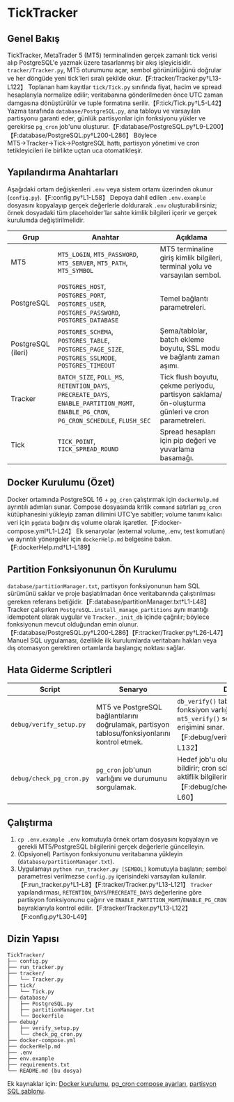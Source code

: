 # TickTracker

## Genel Bakış
TickTracker, MetaTrader 5 (MT5) terminalinden gerçek zamanlı tick verisi alıp PostgreSQL'e yazmak üzere tasarlanmış bir akış işleyicisidir. `tracker/Tracker.py`, MT5 oturumunu açar, sembol görünürlüğünü doğrular ve her döngüde yeni tick'leri sıralı şekilde okur.【F:tracker/Tracker.py†L13-L122】 Toplanan ham kayıtlar `tick/Tick.py` sınıfında fiyat, hacim ve spread hesaplarıyla normalize edilir; veritabanına gönderilmeden önce UTC zaman damgasına dönüştürülür ve tuple formatına serilir.【F:tick/Tick.py†L5-L42】 Yazma tarafında `database/PostgreSQL.py`, ana tabloyu ve varsayılan partisyonu garanti eder, günlük partisyonlar için fonksiyonu yükler ve gerekirse `pg_cron` job'unu oluşturur.【F:database/PostgreSQL.py†L9-L200】【F:database/PostgreSQL.py†L200-L286】 Böylece MT5→Tracker→Tick→PostgreSQL hattı, partisyon yönetimi ve cron tetikleyicileri ile birlikte uçtan uca otomatikleşir.

## Yapılandırma Anahtarları
Aşağıdaki ortam değişkenleri `.env` veya sistem ortamı üzerinden okunur (`config.py`).【F:config.py†L1-L58】 Depoya dahil edilen `.env.example` dosyasını kopyalayıp gerçek değerlerle doldurarak `.env` oluşturabilirsiniz; örnek dosyadaki tüm placeholder'lar sahte kimlik bilgileri içerir ve gerçek kurulumda değiştirilmelidir.

| Grup | Anahtar | Açıklama |
|------|---------|----------|
| MT5 | `MT5_LOGIN`, `MT5_PASSWORD`, `MT5_SERVER`, `MT5_PATH`, `MT5_SYMBOL` | MT5 terminaline giriş kimlik bilgileri, terminal yolu ve varsayılan sembol. |
| PostgreSQL | `POSTGRES_HOST`, `POSTGRES_PORT`, `POSTGRES_USER`, `POSTGRES_PASSWORD`, `POSTGRES_DATABASE` | Temel bağlantı parametreleri. |
| PostgreSQL (ileri) | `POSTGRES_SCHEMA`, `POSTGRES_TABLE`, `POSTGRES_PAGE_SIZE`, `POSTGRES_SSLMODE`, `POSTGRES_TIMEOUT` | Şema/tablolar, batch ekleme boyutu, SSL modu ve bağlantı zaman aşımı. |
| Tracker | `BATCH_SIZE`, `POLL_MS`, `RETENTION_DAYS`, `PRECREATE_DAYS`, `ENABLE_PARTITION_MGMT`, `ENABLE_PG_CRON`, `PG_CRON_SCHEDULE`, `FLUSH_SEC` | Tick flush boyutu, çekme periyodu, partisyon saklama/ön-oluşturma günleri ve cron parametreleri. |
| Tick | `TICK_POINT`, `TICK_SPREAD_ROUND` | Spread hesapları için pip değeri ve yuvarlama basamağı. |

## Docker Kurulumu (Özet)
Docker ortamında PostgreSQL 16 + `pg_cron` çalıştırmak için `dockerHelp.md` ayrıntılı adımları sunar. Compose dosyasında kritik `command` satırları `pg_cron` kütüphanesini yükleyip zaman dilimini UTC'ye sabitler; volume tanımı kalıcı veri için `pgdata` bağını dış volume olarak işaretler.【F:docker-compose.yml†L1-L24】 Ek senaryolar (external volume, .env, test komutları) ve ayrıntılı yönergeler için `dockerHelp.md` belgesine bakın.【F:dockerHelp.md†L1-L189】

## Partition Fonksiyonunun Ön Kurulumu
`database/partitionManager.txt`, partisyon fonksiyonunun ham SQL sürümünü saklar ve proje başlatılmadan önce veritabanında çalıştırılması gereken referans betiğidir.【F:database/partitionManager.txt†L1-L48】 Tracker çalışırken `PostgreSQL.install_manage_partitions` aynı mantığı idempotent olarak uygular ve `Tracker._init_db` içinde çağrılır; böylece fonksiyonun mevcut olduğundan emin olunur.【F:database/PostgreSQL.py†L200-L286】【F:tracker/Tracker.py†L26-L47】 Manuel SQL uygulaması, özellikle ilk kurulumlarda veritabanı hakları veya dış otomasyon gerektiren ortamlarda başlangıç noktası sağlar.

## Hata Giderme Scriptleri
| Script | Senaryo | Detay |
|--------|---------|-------|
| `debug/verify_setup.py` | MT5 ve PostgreSQL bağlantılarını doğrulamak, partisyon tablosu/fonksiyonlarını kontrol etmek. | `db_verify()` tablo, indeks ve fonksiyon varlığını kontrol eder; `mt5_verify()` sembol ve tick erişimini sınar.【F:debug/verify_setup.py†L1-L132】 |
| `debug/check_pg_cron.py` | `pg_cron` job'unun varlığını ve durumunu sorgulamak. | Hedef job'u oluşturur/yoksa bildirir; cron schedule, komut ve aktiflik bilgilerini döker.【F:debug/check_pg_cron.py†L1-L60】 |

## Çalıştırma
1. `cp .env.example .env` komutuyla örnek ortam dosyasını kopyalayın ve gerekli MT5/PostgreSQL bilgilerini gerçek değerlerle güncelleyin.
2. (Opsiyonel) Partisyon fonksiyonunu veritabanına yükleyin (`database/partitionManager.txt`).
3. Uygulamayı `python run_tracker.py [SEMBOL]` komutuyla başlatın; sembol parametresi verilmezse `config.py` içerisindeki varsayılan kullanılır.【F:run_tracker.py†L1-L8】【F:tracker/Tracker.py†L13-L121】 `Tracker` yapılandırması, `RETENTION_DAYS`/`PRECREATE_DAYS` değerlerine göre partisyon fonksiyonunu çağırır ve `ENABLE_PARTITION_MGMT`/`ENABLE_PG_CRON` bayraklarıyla kontrol edilir.【F:tracker/Tracker.py†L13-L122】【F:config.py†L30-L49】

## Dizin Yapısı
```
TickTracker/
├── config.py
├── run_tracker.py
├── tracker/
│   └── Tracker.py
├── tick/
│   └── Tick.py
├── database/
│   ├── PostgreSQL.py
│   ├── partitionManager.txt
│   └── Dockerfile
├── debug/
│   ├── verify_setup.py
│   └── check_pg_cron.py
├── docker-compose.yml
├── dockerHelp.md
├── .env
├── env.example
├── requirements.txt
└── README.md (bu dosya)
```

Ek kaynaklar için: [Docker kurulumu](dockerHelp.md), [pg_cron compose ayarları](docker-compose.yml), [partisyon SQL şablonu](database/partitionManager.txt).
